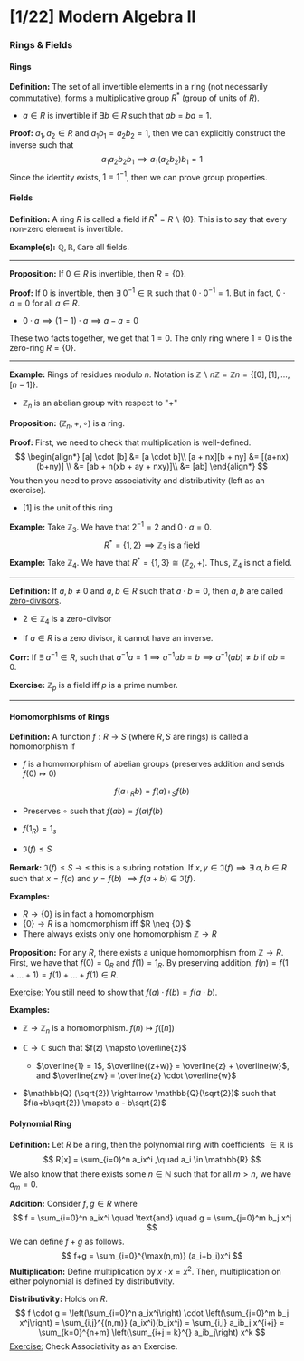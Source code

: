 # [1/22] Modern Algebra II

### Rings & Fields

#### Rings

**Definition:** The set of all invertible elements in a ring (not necessarily commutative), forms a multiplicative group $R^*$ (group of units of $R$).

- $a \in R$ is invertible if $\exists b \in R$ such that $ab = ba = 1$. 

**Proof:** $a_1, a_2 \in R$ and $a_1b_1 = a_2b_2 = 1$, then we can explicitly construct the inverse such that
$$
a_1a_2b_2b_1 \implies a_1(a_2b_2)b_1 = 1
$$
Since the identity exists, $1 = 1^{-1}$​, then we can prove group properties.

#### Fields

**Definition:** A ring $R$ is called a field if $R^* = R\backslash\{0\}$. This is to say that every non-zero element is invertible. 

**Example(s):** $\mathbb{Q}, \mathbb{R}, \mathbb{C}$​ are all fields.

----

**Proposition:** If $0 \in R$ is invertible, then $R = \{0\}$. 

**Proof:** If $0$ is invertible, then $\exists\; 0^{-1} \in \mathbb{R}$ such that $0 \cdot 0^{-1} = 1$. But in fact, $0 \cdot a = 0$ for all $a \in R$. 

- $0 \cdot a \implies (1-1) \cdot a \implies a-a = 0$ 

These two facts together, we get that $1 = 0$. The only ring where $1 = 0$ is the zero-ring $R = \{0\}$.

----

**Example:** Rings of residues modulo $n$. Notation is $\mathbb{Z}\backslash n\mathbb{Z} = \mathbb{Z}n = \{[0],[1],\dots,[n-1]\}$. 

- $\mathbb{Z}_n$ is an abelian group with respect to  "$+$"

**Proposition:** $\left(\mathbb{Z}_n, +, \circ\right)$ is a ring.

**Proof:** First, we need to check that multiplication is well-defined.
$$
\begin{align*}
[a] \cdot [b] &= [a \cdot b]\\
[a + nx][b + ny] &= [(a+nx)(b+ny)] \\
&= [ab + n(xb + ay + nxy)]\\
&= [ab]
\end{align*}
$$
You then you need to prove associativity and distributivity (left as an exercise).

- $[1]$ is the unit of this ring

**Example:** Take $\mathbb{Z}_3$. We have that $2^{-1} = 2$ and $0 \cdot a = 0$. 
$$
R^* = \{1,2\} \implies \mathbb{Z}_3 \text{ is a field}
$$
**Example:** Take $\mathbb{Z}_4$. We have that $R^* = \{1,3\} \cong (\mathbb{Z}_2, +)$. Thus, $\mathbb{Z}_4$ is not a field.

---

**Definition:** If $a, b \neq 0$ and $a,b \in R$ such that $a \cdot b = 0$, then $a,b$ are called <u>zero-divisors</u>.

- $2 \in \mathbb{Z}_4$ is a zero-divisor

- If $a \in R$ is a zero divisor, it cannot have an inverse.

**Corr:** If $\exists \;a^{-1} \in R$, such that $a^{-1}a = 1 \implies a^{-1}ab = b \implies a^{-1}(ab) \neq b \text{ if } ab = 0$.  

**Exercise:** $\mathbb{Z}_p$ is a field iff $p$​ is a prime number.

---

#### Homomorphisms of Rings

**Definition:** A function $f: R \rightarrow S$ (where $R,S$ are rings) is called a homomorphism if 

- $f$ is a homomorphism of abelian groups (preserves addition and sends $f(0) \mapsto 0$)

$$
f(a +_R b) = f(a) +_S f(b)
$$

- Preserves $\circ$ such that $f(ab) = f(a)f(b)$

- $f(1_R) = 1_s$​ 

- $\Im(f) \leq S$ 

**Remark:** $\Im(f) \leq S$ $\rightarrow$ $\leq$ this is a subring notation. If $x,y \in \Im(f) \implies \exists\;a,b \in R$ such that $x = f(a)$ and $y = f(b)$ $\implies f(a+b) \in \Im(f)$. 

**Examples:** 

- $R \rightarrow \{0\}$ is in fact a homomorphism
- $\{0\} \rightarrow R$ is a homomorphism iff $R \neq \{0\} $ 
- There always exists only one homomorphism $\mathbb{Z}\rightarrow R$ 

**Proposition:** For any $R$, there exists a unique homomorphism from $\mathbb{Z} \rightarrow R$. First, we have that $f(0) = 0_R$ and $f(1) = 1_R$. By preserving addition, $f(n) = f(1 + \dots +1) = f(1) + \dots + f(1) \in R$. 

<u>Exercise:</u> You still need to show that $f(a) \cdot f(b) = f(a \cdot b)$. 

**Examples:**

- $\mathbb{Z} \rightarrow \mathbb{Z}_n$ is a homomorphism. $f(n) \mapsto f([n])$ 

- $\mathbb{C} \rightarrow \mathbb{C}$ such that $f(z) \mapsto \overline{z}$ 
  - $\overline{1} = 1$, $\overline{(z+w)} = \overline{z} + \overline{w}$, and $\overline{zw} = \overline{z} \cdot \overline{w}$

-  $\mathbb{Q} (\sqrt{2}) \rightarrow \mathbb{Q}(\sqrt{2})$ such that $f(a+b\sqrt{2}) \mapsto a - b\sqrt{2}$ 

#### Polynomial Ring

**Definition:** Let $R$ be a ring, then the polynomial ring with coefficients $\in \mathbb{R}$ is
$$
R[x] = \sum_{i=0}^n a_ix^i ,\quad a_i \in \mathbb{R}
$$
We also know that there exists some $n \in \mathbb{N}$ such that for all $m > n$, we have $a_m = 0$. 

**Addition:** Consider $f,g \in R$ where
$$
f = \sum_{i=0}^n a_ix^i \quad \text{and} \quad g = \sum_{j=0}^m b_j x^j
$$
We can define $f+g$ as follows.
$$
f+g = \sum_{i=0}^{\max(n,m)} (a_i+b_i)x^i
$$
**Multiplication:** Define multiplication by $x \cdot x = x^2$. Then, multiplication on either polynomial is defined by distributivity. 

**Distributivity:** Holds on $R$. 
$$
f \cdot g = \left(\sum_{i=0}^n a_ix^i\right) \cdot \left(\sum_{j=0}^m b_j x^j\right) = \sum_{i,j}^{(n,m)} (a_ix^i)(b_jx^j) = \sum_{i,j} a_ib_j x^{i+j} = \sum_{k=0}^{n+m} \left(\sum_{i+j = k}^{} a_ib_j\right) x^k
$$
<u>Exercise:</u> Check Associativity as an Exercise.